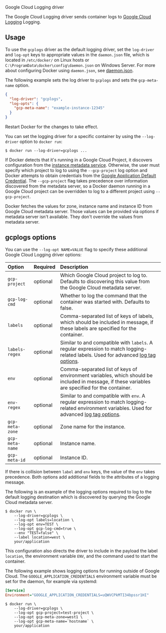 Google Cloud Logging driver


The Google Cloud Logging driver sends container logs to
[Google Cloud Logging](https://cloud.google.com/logging/docs/)
Logging.

## Usage

To use the `gcplogs` driver as the default logging driver, set the `log-driver`
and `log-opt` keys to appropriate values in the `daemon.json` file, which is
located in `/etc/docker/` on Linux hosts or
`C:\ProgramData\docker\config\daemon.json` on Windows Server. For more about
configuring Docker using `daemon.json`, see
[daemon.json](/reference/cli/dockerd.md#daemon-configuration-file).

The following example sets the log driver to `gcplogs` and sets the
`gcp-meta-name` option.

```json
{
  "log-driver": "gcplogs",
  "log-opts": {
    "gcp-meta-name": "example-instance-12345"
  }
}
```

Restart Docker for the changes to take effect.

You can set the logging driver for a specific container by using the
`--log-driver` option to `docker run`:

```console
$ docker run --log-driver=gcplogs ...
```

If Docker detects that it's running in a Google Cloud Project, it discovers
configuration from the
[instance metadata service](https://cloud.google.com/compute/docs/metadata).
Otherwise, the user must specify
which project to log to using the `--gcp-project` log option and Docker
attempts to obtain credentials from the
[Google Application Default Credential](https://developers.google.com/identity/protocols/application-default-credentials).
The `--gcp-project` flag takes precedence over information discovered from the
metadata server, so a Docker daemon running in a Google Cloud project can be
overridden to log to a different project using `--gcp-project`.

Docker fetches the values for zone, instance name and instance ID from Google
Cloud metadata server. Those values can be provided via options if metadata
server isn't available. They don't override the values from metadata server.

## gcplogs options

You can use the `--log-opt NAME=VALUE` flag to specify these additional Google
Cloud Logging driver options:

| Option          | Required | Description                                                                                                                                                  |
| :-------------- | :------- | :----------------------------------------------------------------------------------------------------------------------------------------------------------- |
| `gcp-project`   | optional | Which Google Cloud project to log to. Defaults to discovering this value from the Google Cloud metadata server.                                                               |
| `gcp-log-cmd`   | optional | Whether to log the command that the container was started with. Defaults to false.                                                                           |
| `labels`        | optional | Comma-separated list of keys of labels, which should be included in message, if these labels are specified for the container.                                |
| `labels-regex`  | optional | Similar to and compatible with `labels`. A regular expression to match logging-related labels. Used for advanced [log tag options](log_tags.md).             |
| `env`           | optional | Comma-separated list of keys of environment variables, which should be included in message, if these variables are specified for the container.              |
| `env-regex`     | optional | Similar to and compatible with `env`. A regular expression to match logging-related environment variables. Used for advanced [log tag options](log_tags.md). |
| `gcp-meta-zone` | optional | Zone name for the instance.                                                                                                                                  |
| `gcp-meta-name` | optional | Instance name.                                                                                                                                               |
| `gcp-meta-id`   | optional | Instance ID.                                                                                                                                                 |

If there is collision between `label` and `env` keys, the value of the `env`
takes precedence. Both options add additional fields to the attributes of a
logging message.

The following is an example of the logging options required to log to the default
logging destination which is discovered by querying the Google Cloud metadata server.

```console
$ docker run \
    --log-driver=gcplogs \
    --log-opt labels=location \
    --log-opt env=TEST \
    --log-opt gcp-log-cmd=true \
    --env "TEST=false" \
    --label location=west \
    your/application
```

This configuration also directs the driver to include in the payload the label
`location`, the environment variable `ENV`, and the command used to start the
container.

The following example shows logging options for running outside of Google
Cloud. The `GOOGLE_APPLICATION_CREDENTIALS` environment variable must be set
for the daemon, for example via systemd:

```ini
[Service]
Environment="GOOGLE_APPLICATION_CREDENTIALS=uQWVCPkMTI34bpssr1HI"
```

```console
$ docker run \
    --log-driver=gcplogs \
    --log-opt gcp-project=test-project \
    --log-opt gcp-meta-zone=west1 \
    --log-opt gcp-meta-name=`hostname` \
    your/application
```
